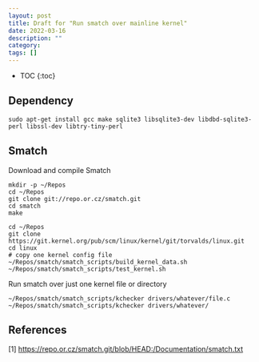 ```yaml
---
layout: post
title: Draft for "Run smatch over mainline kernel"
date: 2022-03-16
description: ""
category: 
tags: []
---
```

* TOC
{:toc}


## Dependency

```
sudo apt-get install gcc make sqlite3 libsqlite3-dev libdbd-sqlite3-perl libssl-dev libtry-tiny-perl
```

## Smatch

Download and compile Smatch
```
mkdir -p ~/Repos
cd ~/Repos
git clone git://repo.or.cz/smatch.git
cd smatch
make
```

```
cd ~/Repos
git clone https://git.kernel.org/pub/scm/linux/kernel/git/torvalds/linux.git
cd linux
# copy one kernel config file
~/Repos/smatch/smatch_scripts/build_kernel_data.sh
~/Repos/smatch/smatch_scripts/test_kernel.sh
```

Run smatch over just one kernel file or directory
```
~/Repos/smatch/smatch_scripts/kchecker drivers/whatever/file.c
~/Repos/smatch/smatch_scripts/kchecker drivers/whatever/

```

## References

[1] <https://repo.or.cz/smatch.git/blob/HEAD:/Documentation/smatch.txt>

